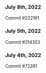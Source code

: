 ### July 8th, 2022

Commit #222161

### July 5th, 2022

Commit #314353


### July 4th, 2022

Commit #72281
